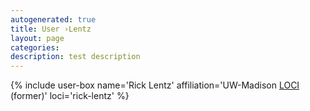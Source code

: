 ```yaml
---
autogenerated: true
title: User ›Lentz
layout: page
categories: 
description: test description
---
```


{% include user-box name='Rick Lentz' affiliation='UW-Madison [LOCI](/orgs/loci) (former)' loci='rick-lentz' %}
